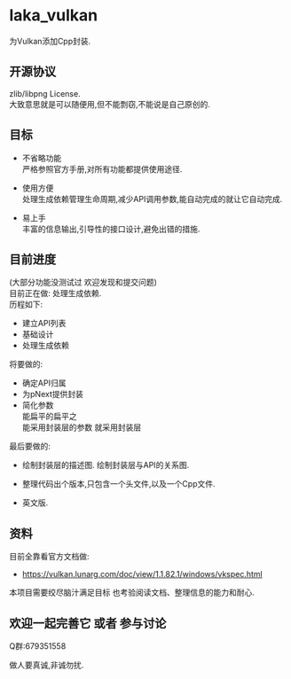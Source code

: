 laka_vulkan
==== 

为Vulkan添加Cpp封装.

## 开源协议

zlib/libpng License.</br>
大致意思就是可以随便用,但不能剽窃,不能说是自己原创的.

## 目标

* 不省略功能</br>
严格参照官方手册,对所有功能都提供使用途径.

* 使用方便</br>
处理生成依赖管理生命周期,减少API调用参数,能自动完成的就让它自动完成.

* 易上手</br>
丰富的信息输出,引导性的接口设计,避免出错的措施.

## 目前进度
(大部分功能没测试过 欢迎发现和提交问题)</br>
目前正在做: 处理生成依赖.</br>
历程如下:</br>
*    建立API列表 </br>
*    基础设计</br>
*    处理生成依赖</br>

将要做的:</br>
* 确定API归属
* 为pNext提供封装
* 简化参数</br>
      能扁平的扁平之</br>
      能采用封装层的参数 就采用封装层

最后要做的:

*    绘制封装层的描述图. 绘制封装层与API的关系图.

*    整理代码出个版本,只包含一个头文件,以及一个Cpp文件.

*    英文版.

## 资料

目前全靠看官方文档做:

* https://vulkan.lunarg.com/doc/view/1.1.82.1/windows/vkspec.html

本项目需要绞尽脑汁满足目标 也考验阅读文档、整理信息的能力和耐心.

## 欢迎一起完善它 或者 参与讨论

Q群:679351558

做人要真诚,非诚勿扰.
